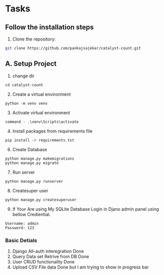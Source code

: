 # Tasks

## Follow the installation steps

1. Clone the repository:

```bash
git clone https://github.com/pankajsajekar/catalyst-count.git
```

## A. Setup Project
1. change dir
```
cd catalyst-count
```

2. Create a virtual environment
```
python -m venv venv

```
3. Activate virtual environment
```
command - .\venv\Scripts\activate
```
4. Install packages from requirements file
```
pip install -r requirements.txt
```

6. Create Database 
```
python manage.py makemigrations
python manage.py migrate
```
7. Run server
```
python manage.py runserver
```

8. Createsuper user
```
python manage.py createsuperuser
```
9. If Your Are using My SQLite Database
Login in Djano admin panel using bellow Crediential.
```
Username: admin
Password: 123
```

### Basic Detials

1. Django All-auth interegration Done
2. Query Data set Retrive from DB Done
3. User CRUD functionality Done
4. Upload CSV File data Done but I am trying to show in progress bar